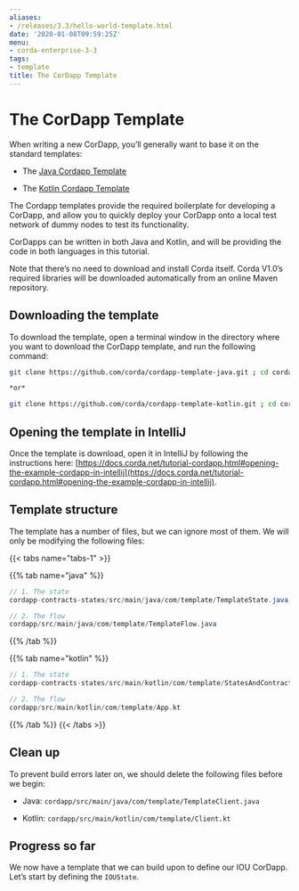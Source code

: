 ```yaml
---
aliases:
- /releases/3.3/hello-world-template.html
date: '2020-01-08T09:59:25Z'
menu:
- corda-enterprise-3-3
tags:
- template
title: The CorDapp Template
---
```




# The CorDapp Template

When writing a new CorDapp, you’ll generally want to base it on the standard templates:


* The [Java Cordapp Template](https://github.com/corda/cordapp-template-java)


* The [Kotlin Cordapp Template](https://github.com/corda/cordapp-template-kotlin)


The Cordapp templates provide the required boilerplate for developing a CorDapp, and allow you to quickly deploy your
            CorDapp onto a local test network of dummy nodes to test its functionality.

CorDapps can be written in both Java and Kotlin, and will be providing the code in both languages in this tutorial.

Note that there’s no need to download and install Corda itself. Corda V1.0’s required libraries will be downloaded
            automatically from an online Maven repository.


## Downloading the template

To download the template, open a terminal window in the directory where you want to download the CorDapp template, and
                run the following command:

```bash
git clone https://github.com/corda/cordapp-template-java.git ; cd cordapp-template-java

*or*

git clone https://github.com/corda/cordapp-template-kotlin.git ; cd cordapp-template-kotlin
```

## Opening the template in IntelliJ

Once the template is download, open it in IntelliJ by following the instructions here:
                [https://docs.corda.net/tutorial-cordapp.html#opening-the-example-cordapp-in-intellij](https://docs.corda.net/tutorial-cordapp.html#opening-the-example-cordapp-in-intellij).


## Template structure

The template has a number of files, but we can ignore most of them. We will only be modifying the following files:


{{< tabs name="tabs-1" >}}


{{% tab name="java" %}}
```java
// 1. The state
cordapp-contracts-states/src/main/java/com/template/TemplateState.java

// 2. The flow
cordapp/src/main/java/com/template/TemplateFlow.java
```
{{% /tab %}}

{{% tab name="kotlin" %}}
```kotlin
// 1. The state
cordapp-contracts-states/src/main/kotlin/com/template/StatesAndContracts.kt

// 2. The flow
cordapp/src/main/kotlin/com/template/App.kt
```
{{% /tab %}}
{{< /tabs >}}


## Clean up

To prevent build errors later on, we should delete the following files before we begin:


* Java: `cordapp/src/main/java/com/template/TemplateClient.java`


* Kotlin: `cordapp/src/main/kotlin/com/template/Client.kt`



## Progress so far

We now have a template that we can build upon to define our IOU CorDapp. Let’s start by defining the `IOUState`.


